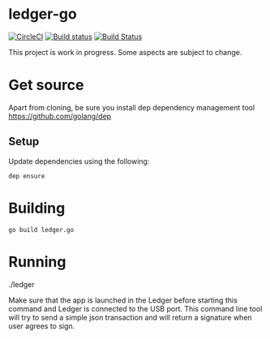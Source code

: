 # ledger-go

[![CircleCI](https://circleci.com/gh/ZondaX/ledger-goclient.svg?style=svg)](https://circleci.com/gh/ZondaX/ledger-goclient)
[![Build status](https://ci.appveyor.com/api/projects/status/aqv23r898rqegxqv/branch/master?svg=true)](https://ci.appveyor.com/project/zondax/ledger-goclient/branch/master)
[![Build Status](https://travis-ci.org/ZondaX/ledger-goclient.svg?branch=master)](https://travis-ci.org/ZondaX/ledger-goclient)

This project is work in progress. Some aspects are subject to change.

# Get source
Apart from cloning, be sure you install dep dependency management tool
https://github.com/golang/dep

## Setup
Update dependencies using the following:
```
dep ensure 
```

# Building
```
go build ledger.go
```

# Running
./ledger

Make sure that the app is launched in the Ledger before starting this command and Ledger is connected to the USB port.
This command line tool will try to send a simple json transaction and will return a signature when user agrees to sign.
